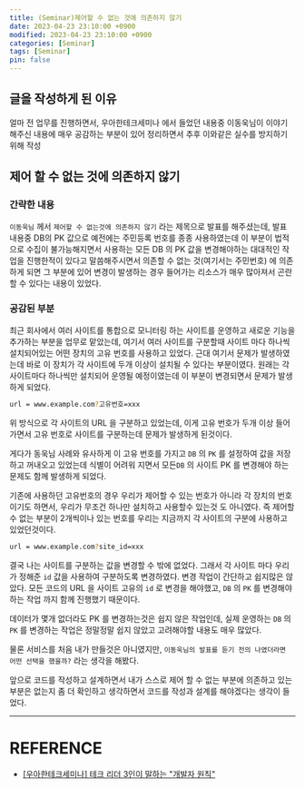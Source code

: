 ```yaml
---
title: (Seminar)제어할 수 없는 것에 의존하지 않기
date: 2023-04-23 23:10:00 +0900
modified: 2023-04-23 23:10:00 +0900
categories: [Seminar]
tags: [Seminar]
pin: false
---
```


## 글을 작성하게 된 이유

얼마 전  업무를 진행하면서, 우아한테크세미나 에서 들었던 내용중 이동욱님이 이야기 해주신 내용에 매우 공감하는 부분이 있어 정리하면서 추후 이와같은 실수를 방지하기 위해 작성

## 제어 할 수 없는 것에 의존하지 않기

### 간략한 내용

`이동욱님` 께서 `제어할 수 없는것에 의존하지 않기` 라는 제목으로 발표를 해주셨는데, 발표 내용중 DB의 PK 값으로 예전에는 주민등록 번호를 종종 사용하였는데 이 부분이 법적으로 수집이 불가능해지면서 사용하는 모든 DB 의 PK 값을 변경해야하는 대대적인 작업을 진행한적이 있다고 말씀해주시면서 의존할 수 없는 것(여기서는 주민번호) 에 의존하게 되면 그 부분에 있어 변경이 발생하는 경우 들어가는 리소스가 매우 많아져서 곤란할 수 있다는 내용이 있었다.



### 공감된 부분

최근 회사에서 여러 사이트를 통합으로 모니터링 하는 사이트를 운영하고 새로운 기능을 추가하는 부분을 업무로 맡았는데, 여기서 여러 사이트를 구분할때 사이트 마다 하나씩 설치되어있는 어떤 장치의 고유 번호를 사용하고 있었다. 근대 여기서 문제가 발생하였는데 바로 이 장치가 각 사이트에 두개 이상이 설치될 수 있다는 부분이였다. 원래는 각 사이트마다 하나씩만 설치되어 운영될 예정이였는데 이 부분이 변경되면서 문제가 발생하게 되었다.



```bash
url = www.example.com?고유번호=xxx
```

위 방식으로 각 사이트의 URL 을 구분하고 있었는데, 이게 고유 번호가 두개 이상 들어가면서 고유 번호로 사이트를 구분하는데 문제가 발생하게 된것이다.

게다가 동욱님 사례와 유사하게 이 고유 번호를 가지고 `DB` 의 `PK` 를 설정하여 값을 저장하고 꺼내오고 있었는데 식별이 어려워 지면서 모든`DB` 의 사이트 PK 를 변경해야 하는 문제도 함께 발생하게 되었다.

기존에 사용하던 고유번호의 경우 우리가 제어할 수 있는 번호가 아니라 각 장치의 번호이기도 하면서, 우리가 무조건 하나만 설치하고 사용할수 있는것 도 아니였다. 즉 제어할수 없는 부분이 2개씩이나 있는 번호를 우리는 지금까지 각 사이트의 구분에 사용하고 있었던것이다.



```bash
url = www.example.com?site_id=xxx
```

결국 나는 사이트를 구분하는 값을 변경할 수 밖에 없었다. 그래서 각 사이트 마다 우리가 정해준 `id` 값을 사용하여 구분하도록 변경하였다.
변경 작업이 간단하고 쉽지많은 않았다. 모든 코드의 URL 을 사이트 고유의 `id` 로 변경을 해야했고, `DB` 의 `PK` 를 변경해야하는 작업 까지 함께 진행했기 때문이다.

데이터가 몇개 없더라도 PK 를 변경하는것은 쉽지 않은 작업인데, 실제 운영하는 `DB` 의 `PK` 를 변경하는 작업은 정말정말 쉽지 않았고 고려해야할 내용도 매우 많았다.

물론 서비스를 처음 내가 만들것은 아니였지만, `이동욱님의 발표를 듣기 전의 나였더라면 어떤 선택을 했을까?` 라는 생각을 해봤다.

앞으로 코드를 작성하고 설계하면서 내가 스스로 제어 할 수 없는 부분에 의존하고 있는 부분은 없는지 좀 더 확인하고 생각하면서 코드를 작성과 설계를 해야겠다는 생각이 들었다.

----

# REFERENCE

- [[우아한테크세미나] 테크 리더 3인이 말하는 "개발자 원칙"](https://www.youtube.com/watch?v=DJCmvzhFVOI&t=180s)


